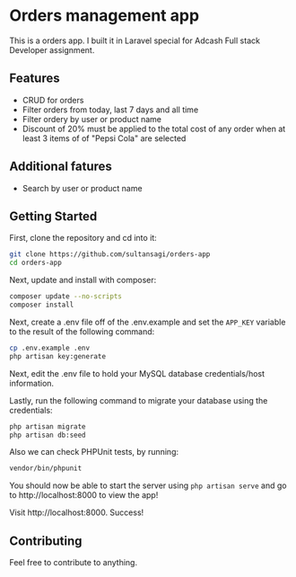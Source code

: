 # Orders management app

This is a orders app. I built it in Laravel special for Adcash Full stack Developer assignment.

## Features
- CRUD for orders
- Filter orders from today, last 7 days and all time
- Filter ordery by user or product name
- Discount of 20% must be applied to the total cost of any order when at least 3 items of of "Pepsi Cola" are selected

## Additional fatures
- Search by user or product name

## Getting Started

First, clone the repository and cd into it:

```bash
git clone https://github.com/sultansagi/orders-app
cd orders-app
```

Next, update and install with composer:

```bash
composer update --no-scripts
composer install
```

Next, create a .env file off of the .env.example and set the `APP_KEY` variable to the result of the following command:

```bash
cp .env.example .env
php artisan key:generate
```

Next, edit the .env file to hold your MySQL database credentials/host information.

Lastly, run the following command to migrate your database using the credentials:

```bash
php artisan migrate
php artisan db:seed
```

Also we can check PHPUnit tests, by running:
```bash
vendor/bin/phpunit
```

You should now be able to start the server using `php artisan serve` and go to http://localhost:8000 to view the app!

Visit http://localhost:8000. Success!

## Contributing

Feel free to contribute to anything.